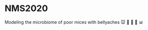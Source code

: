 # NMS2020
Modeling the microbiome of poor mices with bellyaches :mouse: :mouse2: :pill: :microscope: :bar_chart:
